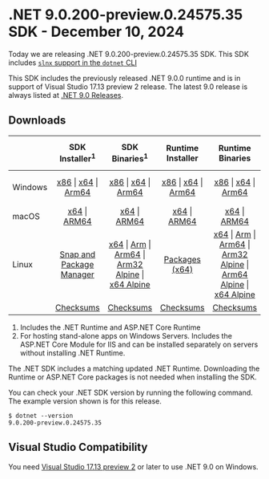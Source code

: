 # .NET 9.0.200-preview.0.24575.35 SDK - December 10, 2024

Today we are releasing .NET 9.0.200-preview.0.24575.35 SDK. This SDK includes [`slnx` support in the `dotnet` CLI](https://github.com/dotnet/sdk/issues/40913) 

This SDK includes the previously released .NET 9.0.0 runtime and is in support of Visual Studio 17.13 preview 2 release. The latest 9.0 release is always listed at [.NET 9.0 Releases](../README.md).

## Downloads

|           | SDK Installer<sup>1</sup>                        | SDK Binaries<sup>1</sup>                 | Runtime Installer                                        | Runtime Binaries                                 | ASP.NET Core Runtime           |Windows Desktop Runtime          |
| --------- | :------------------------------------------:     | :----------------------:                 | :---------------------------:                            | :-------------------------:                      | :-----------------:            | :-----------------:            |
| Windows   | [x86][dotnet-sdk-win-x86.exe] \| [x64][dotnet-sdk-win-x64.exe] \| [Arm64][dotnet-sdk-win-arm64.exe] | [x86][dotnet-sdk-win-x86.zip] \| [x64][dotnet-sdk-win-x64.zip] \|  [Arm64][dotnet-sdk-win-arm64.zip] | [x86][dotnet-runtime-win-x86.exe] \| [x64][dotnet-runtime-win-x64.exe] \| [Arm64][dotnet-runtime-win-arm64.exe] | [x86][dotnet-runtime-win-x86.zip] \| [x64][dotnet-runtime-win-x64.zip] \| [Arm64][dotnet-runtime-win-arm64.zip] | [x86][aspnetcore-runtime-win-x86.exe] \| [x64][aspnetcore-runtime-win-x64.exe] \|<br/> [Hosting Bundle][dotnet-hosting-win.exe]<sup>2</sup> | [x86][windowsdesktop-runtime-win-x86.exe] \| [x64][windowsdesktop-runtime-win-x64.exe] \| [Arm64][windowsdesktop-runtime-win-arm64.exe] |
| macOS     | [x64][dotnet-sdk-osx-x64.pkg] \| [ARM64][dotnet-sdk-osx-arm64.pkg] | [x64][dotnet-sdk-osx-x64.tar.gz] \| [ARM64][dotnet-sdk-osx-arm64.tar.gz]  | [x64][dotnet-runtime-osx-x64.pkg] \| [ARM64][dotnet-runtime-osx-arm64.pkg] | [x64][dotnet-runtime-osx-x64.tar.gz] \| [ARM64][dotnet-runtime-osx-arm64.tar.gz]| [x64][aspnetcore-runtime-osx-x64.tar.gz] \| [ARM64][aspnetcore-runtime-osx-arm64.tar.gz] | - |<sup>1</sup>
| Linux     |  [Snap and Package Manager](../install-linux.md)  | [x64][dotnet-sdk-linux-x64.tar.gz] \| [Arm][dotnet-sdk-linux-arm.tar.gz]  \| [Arm64][dotnet-sdk-linux-arm64.tar.gz] \| [Arm32 Alpine][dotnet-sdk-linux-musl-arm.tar.gz]  \| [x64 Alpine][dotnet-sdk-linux-musl-x64.tar.gz] | [Packages (x64)][linux-packages] | [x64][dotnet-runtime-linux-x64.tar.gz] \| [Arm][dotnet-runtime-linux-arm.tar.gz] \| [Arm64][dotnet-runtime-linux-arm64.tar.gz] \| [Arm32 Alpine][dotnet-runtime-linux-musl-arm.tar.gz] \| [Arm64 Alpine][dotnet-runtime-linux-musl-arm64.tar.gz] \| [x64 Alpine][dotnet-runtime-linux-musl-x64.tar.gz]  | [x64][aspnetcore-runtime-linux-x64.tar.gz]<sup>1</sup>  \| [Arm][aspnetcore-runtime-linux-arm.tar.gz]<sup>1</sup> \| [Arm64][aspnetcore-runtime-linux-arm64.tar.gz]<sup>1</sup> \| [x64 Alpine][aspnetcore-runtime-linux-musl-x64.tar.gz] | - | <sup>1</sup> |
|  | [Checksums][checksums-sdk]                             | [Checksums][checksums-sdk]                                      | [Checksums][checksums-runtime]                             | [Checksums][checksums-runtime]  | [Checksums][checksums-runtime]  | [Checksums][checksums-runtime]

1. Includes the .NET Runtime and ASP.NET Core Runtime
2. For hosting stand-alone apps on Windows Servers. Includes the ASP.NET Core Module for IIS and can be installed separately on servers without installing .NET Runtime.

The .NET SDK includes a matching updated .NET Runtime. Downloading the Runtime or ASP.NET Core packages is not needed when installing the SDK.

You can check your .NET SDK version by running the following command. The example version shown is for this release.

```console
$ dotnet --version
9.0.200-preview.0.24575.35 
```
## Visual Studio Compatibility

You need [Visual Studio 17.13 preview 2](https://visualstudio.microsoft.com) or later to use .NET 9.0 on Windows. 

[blob-runtime]: https://dotnetcli.blob.core.windows.net/dotnet/Runtime/
[blob-sdk]: https://dotnetcli.blob.core.windows.net/dotnet/Sdk/
[release-notes]: 9.0.0.md

[checksums-runtime]: https://dotnetcli.blob.core.windows.net/dotnet/checksums/9.0.0-sha.txt
[checksums-sdk]: https://dotnetcli.blob.core.windows.net/dotnet/checksums/9.0.0-sha.txt

[linux-install]: ../install-linux.md
[dotnet-blog]:  https://devblogs.microsoft.com/dotnet/dotnet-and-dotnet-framework-november-2024-servicing-updates/#net-november-2024-updates
[aspnet-blog]: https://devblogs.microsoft.com/dotnet/announcing-asp-net-core-in-dotnet-9/
[ef-blog]: https://devblogs.microsoft.com/dotnet/announcing-ef9/
[ef_bugs]: https://github.com/dotnet/efcore/issues?q=is%3Aissue+milestone%3A9.0.0+is%3Aclosed+label%3Atype-bug
[ef_features]: https://github.com/dotnet/efcore/issues?q=is%3Aissue+milestone%3A9.0.0+is%3Aclosed+label%3Atype-enhancement

[aspnet_bugs]: https://github.com/aspnet/AspNetCore/issues?q=is%3Aissue+milestone%3A9.0.0+label%3ADone+label%3Abug
[aspnet_features]: https://github.com/aspnet/AspNetCore/issues?q=is%3Aissue+milestone%3A9.0.0+label%3ADone+label%3Aenhancement
[runtime_bugs]: https://github.com/dotnet/runtime/issues?utf8=%E2%9C%93&q=is%3Aissue+milestone%3A8.0+label%3Abug+
[runtime_features]: https://github.com/dotnet/runtime/issues?q=is%3Aissue+milestone%3A8.0+label%3Aenhancement

[sdk_bugs]: https://github.com/dotnet/sdk/issues?q=is%3Aissue+is%3Aclosed+milestone%3A9.0.0xx

[linux-packages]: ../install-linux.md

[//]: # ( Runtime 9.0.0)
[dotnet-runtime-linux-arm.tar.gz]: https://download.visualstudio.microsoft.com/download/pr/8f639af4-29e2-474e-ad2d-ad1845c09e21/d6a1fac24aa5bed41dcc8c35017a44f4/dotnet-runtime-9.0.0-linux-arm.tar.gz
[dotnet-runtime-linux-arm64.tar.gz]: https://download.visualstudio.microsoft.com/download/pr/3ae34de0-5928-47c4-9abb-e0b8f795c256/1ea2ed5a50af003121ebf32cb218258e/dotnet-runtime-9.0.0-linux-arm64.tar.gz
[dotnet-runtime-linux-musl-arm.tar.gz]: https://download.visualstudio.microsoft.com/download/pr/f2566d5b-8b22-460e-86fa-94388974ab09/a4ae7832d06be1e5ef0b55ecc22b1ad1/dotnet-runtime-9.0.0-linux-musl-arm.tar.gz
[dotnet-runtime-linux-musl-arm64.tar.gz]: https://download.visualstudio.microsoft.com/download/pr/51a64e2f-043f-460b-a048-ea79617d9a06/b3274372b27c70fc4da62cc994890f8d/dotnet-runtime-9.0.0-linux-musl-arm64.tar.gz
[dotnet-runtime-linux-musl-x64.tar.gz]: https://download.visualstudio.microsoft.com/download/pr/53729aa8-9540-4ddc-ad77-4b7126b36b30/5156249a151c4d334c19c89bb63b940d/dotnet-runtime-9.0.0-linux-musl-x64.tar.gz
[dotnet-runtime-linux-x64.tar.gz]: https://download.visualstudio.microsoft.com/download/pr/282bb881-c2ae-4250-b814-b362745073bd/6e15021d23f704c0d457c820a69a3de6/dotnet-runtime-9.0.0-linux-x64.tar.gz
[dotnet-runtime-osx-arm64.pkg]: https://download.visualstudio.microsoft.com/download/pr/a129df43-9d92-421f-9d63-eb9a8218e16a/9533b915759dcbe7cbd2fb0bed4d1ba2/dotnet-runtime-9.0.0-osx-arm64.pkg
[dotnet-runtime-osx-arm64.tar.gz]: https://download.visualstudio.microsoft.com/download/pr/013e0f03-e1e4-4f97-a5cc-e6504f684620/0c0ea6a0c124d87027d8ff6abeb7b697/dotnet-runtime-9.0.0-osx-arm64.tar.gz
[dotnet-runtime-osx-x64.pkg]: https://download.visualstudio.microsoft.com/download/pr/c36c7ef4-59b3-40e5-ae06-798b485fc007/579afa87e7f72dc6af44bc96aa6c2477/dotnet-runtime-9.0.0-osx-x64.pkg
[dotnet-runtime-osx-x64.tar.gz]: https://download.visualstudio.microsoft.com/download/pr/4be484a1-a095-48cf-8407-cae1d3dcc944/9f373dc1d85022e004df3ac1071ace59/dotnet-runtime-9.0.0-osx-x64.tar.gz
[dotnet-runtime-win-arm64.exe]: https://download.visualstudio.microsoft.com/download/pr/1736a901-4535-42e5-9cf8-4d1d07699b45/f7dc8e4cf85bf579170043799e356e9e/dotnet-runtime-9.0.0-win-arm64.exe
[dotnet-runtime-win-arm64.zip]: https://download.visualstudio.microsoft.com/download/pr/cfecd946-5932-496c-a2b6-ba3c99318f24/4a5b2d8e244b4db3db110ff5751ed35b/dotnet-runtime-9.0.0-win-arm64.zip
[dotnet-runtime-win-x64.exe]: https://download.visualstudio.microsoft.com/download/pr/99bd07c2-c95c-44dc-9d47-36d3b18df240/bdf26c62f69c1b783687c1dce83ccf7a/dotnet-runtime-9.0.0-win-x64.exe
[dotnet-runtime-win-x64.zip]: https://download.visualstudio.microsoft.com/download/pr/fed1ee33-4574-4d89-85b5-3b8d7762b56a/432725cb9d6d235424768defea5ce6ee/dotnet-runtime-9.0.0-win-x64.zip
[dotnet-runtime-win-x86.exe]: https://download.visualstudio.microsoft.com/download/pr/0e89cce9-dc02-423c-a657-0c2b421edf21/af2e916785775fe7e023b953af404db5/dotnet-runtime-9.0.0-win-x86.exe
[dotnet-runtime-win-x86.zip]: https://download.visualstudio.microsoft.com/download/pr/73b2d717-c521-47cf-857e-e353f05f3b83/db5484cdaef7f85c94b484fbeb42299d/dotnet-runtime-9.0.0-win-x86.zip

[//]: # ( WindowsDesktop 9.0.0)
[windowsdesktop-runtime-win-arm64.exe]: https://download.visualstudio.microsoft.com/download/pr/b3a8a99d-5c1c-475a-ba68-4849de9ea6e9/c17f07553d7723165f98f27128fec048/windowsdesktop-runtime-9.0.0-win-arm64.exe
[windowsdesktop-runtime-win-arm64.zip]: https://download.visualstudio.microsoft.com/download/pr/097ced3a-0b77-4867-b9ff-226d0e4a0a3d/4f21dfcbf0da3e1b127b1eb751c96098/windowsdesktop-runtime-9.0.0-win-arm64.zip
[windowsdesktop-runtime-win-x64.exe]: https://download.visualstudio.microsoft.com/download/pr/685792b6-4827-4dca-a971-bce5d7905170/1bf61b02151bc56e763dc711e45f0e1e/windowsdesktop-runtime-9.0.0-win-x64.exe
[windowsdesktop-runtime-win-x64.zip]: https://download.visualstudio.microsoft.com/download/pr/d3c1e69d-79e4-4f08-a13a-75c9c36706b9/773a05ecaad2432302fc66f2dad032c2/windowsdesktop-runtime-9.0.0-win-x64.zip
[windowsdesktop-runtime-win-x86.exe]: https://download.visualstudio.microsoft.com/download/pr/8dfbde7b-c316-418d-934a-d3246253f342/69c6a35b77a4f01b95588e1df2bddf9a/windowsdesktop-runtime-9.0.0-win-x86.exe
[windowsdesktop-runtime-win-x86.zip]: https://download.visualstudio.microsoft.com/download/pr/4da91bba-fe5a-46e6-b61f-3ff20b0cdb4e/c3e0ae8478071f337668d19bf4c22370/windowsdesktop-runtime-9.0.0-win-x86.zip

[//]: # ( ASP 9.0.0)
[aspnetcore-runtime-linux-arm.tar.gz]: https://download.visualstudio.microsoft.com/download/pr/84aa8e86-c6a1-4562-84f3-828e836ef26c/96772a224b9ff3be8904b63f37d7cf63/aspnetcore-runtime-9.0.0-linux-arm.tar.gz
[aspnetcore-runtime-linux-arm64.tar.gz]: https://download.visualstudio.microsoft.com/download/pr/b2029a3e-c67e-4905-ad1f-08b164322520/bd68ea0b77f12df21b935da338fdaf25/aspnetcore-runtime-9.0.0-linux-arm64.tar.gz
[aspnetcore-runtime-linux-musl-arm.tar.gz]: https://download.visualstudio.microsoft.com/download/pr/59a041e1-921e-405e-8092-95333f80f9ca/63e83e3feb70e05ca05ed5db3c579be2/aspnetcore-runtime-9.0.0-linux-musl-arm.tar.gz
[aspnetcore-runtime-linux-musl-arm64.tar.gz]: https://download.visualstudio.microsoft.com/download/pr/e137f557-83cb-4f55-b1c8-e5f59ccd3cba/b8ba6f2ab96d0961757b71b00c201f31/aspnetcore-runtime-9.0.0-linux-musl-arm64.tar.gz
[aspnetcore-runtime-linux-musl-x64.tar.gz]: https://download.visualstudio.microsoft.com/download/pr/86d7a513-fe71-4f37-b9ec-fdcf5566cce8/e72574fc82d7496c73a61f411d967d8e/aspnetcore-runtime-9.0.0-linux-musl-x64.tar.gz
[aspnetcore-runtime-linux-x64.tar.gz]: https://download.visualstudio.microsoft.com/download/pr/e4791376-b70d-431f-bd98-5397c876b946/64ffc29a4edc8fd70b151c2963b38b09/aspnetcore-runtime-9.0.0-linux-x64.tar.gz
[aspnetcore-runtime-osx-arm64.tar.gz]: https://download.visualstudio.microsoft.com/download/pr/a9c3126c-91ab-4ab1-bc0a-e6bbeee7a786/3f848ed6f804c50f3a4c24599361e0eb/aspnetcore-runtime-9.0.0-osx-arm64.tar.gz
[aspnetcore-runtime-osx-x64.tar.gz]: https://download.visualstudio.microsoft.com/download/pr/b3d48d74-e9f8-4b6c-9ef7-6f5729873f21/2139bfd7650c0fd8ddce3195ada43ae8/aspnetcore-runtime-9.0.0-osx-x64.tar.gz
[aspnetcore-runtime-win-arm64.exe]: https://download.visualstudio.microsoft.com/download/pr/fe012fbe-149d-4235-9d1a-81bfdefa6cc6/852e5c8a18ccb168316f66e1b2f4ac25/aspnetcore-runtime-9.0.0-win-arm64.exe
[aspnetcore-runtime-win-arm64.zip]: https://download.visualstudio.microsoft.com/download/pr/38471b06-b719-4d02-a866-cd31eadb2d61/11b17d533d2feac0ae65f1a1be13de2f/aspnetcore-runtime-9.0.0-win-arm64.zip
[aspnetcore-runtime-win-x64.exe]: https://download.visualstudio.microsoft.com/download/pr/815e6104-b92c-4cd5-8971-cba2f685002a/37befaa217f3269a152016da80a922c1/aspnetcore-runtime-9.0.0-win-x64.exe
[aspnetcore-runtime-win-x64.zip]: https://download.visualstudio.microsoft.com/download/pr/6f43674a-fedb-414d-a709-6cd21f295ed3/6d041dd6f1812d804994a7c6c45a23bf/aspnetcore-runtime-9.0.0-win-x64.zip
[aspnetcore-runtime-win-x86.exe]: https://download.visualstudio.microsoft.com/download/pr/70c1a68c-e5e4-45ef-9f2c-df1d3f195a2e/6b8e20fe1e45f886e464908cf18efd96/aspnetcore-runtime-9.0.0-win-x86.exe
[aspnetcore-runtime-win-x86.zip]: https://download.visualstudio.microsoft.com/download/pr/c1c22ca6-181e-4f44-ad83-5f2664694529/81c3cead48ad0e5aeeee2a83db0a64db/aspnetcore-runtime-9.0.0-win-x86.zip
[aspnetcore-runtime-composite-linux-arm.tar.gz]: https://download.visualstudio.microsoft.com/download/pr/005078b8-dd35-475e-a8fd-83cd63cb4438/b3cd0e81df04333b6d17cf37389d4204/aspnetcore-runtime-composite-9.0.0-linux-arm.tar.gz
[aspnetcore-runtime-composite-linux-arm64.tar.gz]: https://download.visualstudio.microsoft.com/download/pr/66eccc6d-6fd3-4ca0-8230-d13097728962/6c9a2fa811e69ca8abb12c700bb5d392/aspnetcore-runtime-composite-9.0.0-linux-arm64.tar.gz
[aspnetcore-runtime-composite-linux-musl-arm.tar.gz]: https://download.visualstudio.microsoft.com/download/pr/7c960cd9-c2f1-49f0-bd92-25488c910e5c/1d00f01ed028462b5a38f4f15ad32980/aspnetcore-runtime-composite-9.0.0-linux-musl-arm.tar.gz
[aspnetcore-runtime-composite-linux-musl-arm64.tar.gz]: https://download.visualstudio.microsoft.com/download/pr/d95f7f9f-da8b-4316-8e7c-13b8172761c3/b6b990bd12f755bfced7f16fabebec06/aspnetcore-runtime-composite-9.0.0-linux-musl-arm64.tar.gz
[aspnetcore-runtime-composite-linux-musl-x64.tar.gz]: https://download.visualstudio.microsoft.com/download/pr/7d0c8c38-d0d3-4f99-9ddd-212a6537758d/21c6304587312c1151044e32656ce164/aspnetcore-runtime-composite-9.0.0-linux-musl-x64.tar.gz
[aspnetcore-runtime-composite-linux-x64.tar.gz]: https://download.visualstudio.microsoft.com/download/pr/3bd9050c-4605-4d8b-b4f0-2c7dbbd0ebb4/9de6d98389cd8ccb36c72cdd979a06df/aspnetcore-runtime-composite-9.0.0-linux-x64.tar.gz
[dotnet-hosting-win.exe]: https://download.visualstudio.microsoft.com/download/pr/e1ae9d41-3faf-4755-ac27-b24e84eef3d1/5e3a24eb8c1a12272ea1fe126d17dfca/dotnet-hosting-9.0.0-win.exe

[//]: # ( SDK 9.0.200-preview.0.24575.35)
[dotnet-sdk-linux-arm.tar.gz]: https://download.visualstudio.microsoft.com/download/pr/6b1e7cff-1c23-48a1-8271-78240dc9c8b4/f871c2e8483bc4c70c6dc858af5b166a/dotnet-sdk-9.0.200-preview.0.24575.35-linux-arm.tar.gz
[dotnet-sdk-linux-arm64.tar.gz]: https://download.visualstudio.microsoft.com/download/pr/023db3ce-6713-4eab-8bd8-c6944b28f554/b5991dcf1d57f92892776508c3fec3b7/dotnet-sdk-9.0.200-preview.0.24575.35-linux-arm64.tar.gz
[dotnet-sdk-linux-musl-arm.tar.gz]: https://download.visualstudio.microsoft.com/download/pr/a1b5cdb4-1294-4ad4-bac6-aaabe69d520a/2f55a6488439bbd246ea4ad73884aca1/dotnet-sdk-9.0.200-preview.0.24575.35-linux-musl-arm.tar.gz
[dotnet-sdk-linux-musl-arm64.tar.gz]: https://download.visualstudio.microsoft.com/download/pr/e2a5487b-053a-4945-8899-b5553bfdbe3f/1696ff80ca554c8f929049cd2ecf1e65/dotnet-sdk-9.0.200-preview.0.24575.35-linux-musl-arm64.tar.gz
[dotnet-sdk-linux-musl-x64.tar.gz]: https://download.visualstudio.microsoft.com/download/pr/936d2d67-bc50-4633-a4e0-c17e919f98ad/79f3c2561b3647095672ef9cb7cedb26/dotnet-sdk-9.0.200-preview.0.24575.35-linux-musl-x64.tar.gz
[dotnet-sdk-linux-x64.tar.gz]: https://download.visualstudio.microsoft.com/download/pr/f11d77d4-5db2-4b5a-8ff6-bd71f6d851fc/04056b34fd2294069512b66758480e68/dotnet-sdk-9.0.200-preview.0.24575.35-linux-x64.tar.gz
[dotnet-sdk-osx-arm64.pkg]: https://download.visualstudio.microsoft.com/download/pr/9113bd86-73d5-49a5-97d2-1eab6e60475c/ba470e9177266abcee67c66e42d7ae1a/dotnet-sdk-9.0.200-preview.0.24575.35-osx-arm64.pkg
[dotnet-sdk-osx-arm64.tar.gz]: https://download.visualstudio.microsoft.com/download/pr/3d37f382-8266-450d-b4c0-e35cebbe4784/cf8ff3b43f5c89e549d0efb226d7002c/dotnet-sdk-9.0.200-preview.0.24575.35-osx-arm64.tar.gz
[dotnet-sdk-osx-x64.pkg]: https://download.visualstudio.microsoft.com/download/pr/f69d39d6-375d-4769-b56f-fddb00876388/3dce64c09097e439a9c3035a2502b776/dotnet-sdk-9.0.200-preview.0.24575.35-osx-x64.pkg
[dotnet-sdk-osx-x64.tar.gz]: https://download.visualstudio.microsoft.com/download/pr/5001171c-08ac-4906-ab9b-473ed08befd1/716714407bf1d84b16ae06f3fda65cea/dotnet-sdk-9.0.200-preview.0.24575.35-osx-x64.tar.gz
[dotnet-sdk-win-arm64.exe]: https://download.visualstudio.microsoft.com/download/pr/ae81b344-113b-493c-a376-c20d4cde5a0d/9e81c81336f48c09f66cbf717186aeeb/dotnet-sdk-9.0.200-preview.0.24575.35-win-arm64.exe
[dotnet-sdk-win-arm64.zip]: https://download.visualstudio.microsoft.com/download/pr/50f7894a-3041-4170-bac0-e39025b15f1d/ed09a918859e7c8153437725e7d4a3ed/dotnet-sdk-9.0.200-preview.0.24575.35-win-arm64.zip
[dotnet-sdk-win-x64.exe]: https://download.visualstudio.microsoft.com/download/pr/7c9b3974-1350-4fc0-9e71-26ef66400270/4f8ba90528060880240f392408e50053/dotnet-sdk-9.0.200-preview.0.24575.35-win-x64.exe
[dotnet-sdk-win-x64.zip]: https://download.visualstudio.microsoft.com/download/pr/e73ac805-36c1-4e9d-bf02-d72b3e6c19a6/0682eca6c9ca2e883565aaf1d53c80e8/dotnet-sdk-9.0.200-preview.0.24575.35-win-x64.zip
[dotnet-sdk-win-x86.exe]: https://download.visualstudio.microsoft.com/download/pr/7a0e0ce2-2e9e-4697-b300-c7fbef39bde5/bbf3297492feeff11f8fadd86cd6bcd8/dotnet-sdk-9.0.200-preview.0.24575.35-win-x86.exe
[dotnet-sdk-win-x86.zip]: https://download.visualstudio.microsoft.com/download/pr/7a643831-783f-4e6f-867c-0903068bf29c/a4890bfef7c5d67e909cfbe704b46bba/dotnet-sdk-9.0.200-preview.0.24575.35-win-x86.zip
